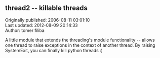 ## thread2 -- killable threads  
Originally published: 2006-08-11 03:01:10  
Last updated: 2012-08-09 20:14:33  
Author: tomer filiba  
  
A little module that extends the threading's module functionality -- allows one thread to raise exceptions in the context of another thread. By raising SystemExit, you can finally kill python threads :)